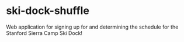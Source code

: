 ski-dock-shuffle
================

Web application for signing up for and determining the schedule for the Stanford Sierra Camp Ski Dock!